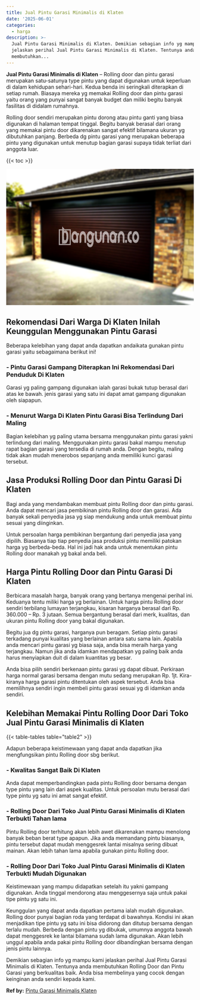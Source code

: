 ```yaml
---
title: Jual Pintu Garasi Minimalis di Klaten
date: '2025-06-01'
categories:
  - harga
description: >-
  Jual Pintu Garasi Minimalis di Klaten. Demikian sebagian info yg mampu kami
  jelaskan perihal Jual Pintu Garasi Minimalis di Klaten. Tentunya anda
  membutuhkan...
---
```


**Jual Pintu Garasi Minimalis di Klaten** – Rolling door dan pintu garasi merupakan satu-satunya type pintu yang dapat digunakan untuk keperluan di dalam kehidupan sehari-hari. Kedua benda ini seringkali diterapkan di setiap rumah. Biasaya mereka yg memakai Rolling door dan pintu garasi yaitu orang yang punyai sangat banyak budget dan miliki begitu banyak fasilitas di didalam rumahnya.

Rolling door sendiri merupakan pintu dorong atau pintu ganti yang biasa digunakan di halaman tempat tinggal. Begitu banyak berasal dari orang yang memakai pintu door dikarenakan sangat efektif bilamana ukuran yg dibutuhkan panjang. Berbeda dg pintu garasi yang merupakan beberapa pintu yang digunakan untuk menutup bagian garasi supaya tidak terliat dari anggota luar.

{{< toc >}}

![Jual Pintu Garasi Minimalis di Klaten](/images/pintu-garasi-53.png)

## Rekomendasi Dari Warga Di Klaten Inilah Keunggulan Menggunakan Pintu Garasi

Beberapa kelebihan yang dapat anda dapatkan andaikata gunakan pintu garasi yaitu sebagaimana berikut ini!

### \- Pintu Garasi Gampang Diterapkan Ini Rekomendasi Dari Penduduk Di Klaten

Garasi yg paling gampang digunakan ialah garasi bukak tutup berasal dari atas ke bawah. jenis garasi yang satu ini dapat amat gampang digunakan oleh siapapun.

### \- Menurut Warga Di Klaten Pintu Garasi Bisa Terlindung Dari Maling

Bagian kelebihan yg paling utama bersama menggunakan pintu garasi yakni terlindung dari maling. Menggunakan pintu garasi bakal mampu menutup rapat bagian garasi yang tersedia di rumah anda. Dengan begitu, maling tidak akan mudah menerobos sepanjang anda memiliki kunci garasi tersebut.

## Jasa Produksi Rolling Door dan Pintu Garasi Di Klaten

Bagi anda yang mendambakan membuat pintu Rolling door dan pintu garasi. Anda dapat mencari jasa pembikinan pintu Rolling door dan garasi. Ada banyak sekali penyedia jasa yg siap mendukung anda untuk membuat pintu sesuai yang diinginkan.

Untuk persoalan harga pembikinan bergantung dari penyedia jasa yang dipilih. Biasanya tiap tiap penyedia jasa produksi pintu memiliki patokan harga yg berbeda-beda. Hal ini jadi hak anda untuk menentukan pintu Rolling door manakah yg bakal anda beli.

## Harga Pintu Rolling Door dan Pintu Garasi Di Klaten

Berbicara masalah harga, banyak orang yang bertanya mengenai perihal ini. Keduanya tentu miliki harga yg berlainan. Untuk harga pintu Rolling door sendiri terbilang lumayan terjangkau, kisaran harganya berasal dari Rp. 360.000 – Rp. 3 jutaan. Semua bergantung berasal dari merk, kualitas, dan ukuran pintu Rolling door yang bakal digunakan.

Begitu jua dg pintu garasi, harganya pun beragam. Setiap pintu garasi terkadang punyai kualitas yang berlainan antara satu sama lain. Apabila anda mencari pintu garasi yg biasa saja, anda bisa meraih harga yang terjangkau. Namun jika anda idamkan mendapatkan yg paling baik anda harus menyiapkan duit di dalam kuantitas yg besar.

Anda bisa pilih sendiri berkenaan pintu garasi yg dapat dibuat. Perkiraan harga normal garasi bersama dengan mutu sedang merupakan Rp. 1jt. Kira-kiranya harga garasi pintu ditentukan oleh aspek tersebut. Anda bisa memilihnya sendiri ingin membeli pintu garasi sesuai yg di idamkan anda sendiri.

## Kelebihan Memakai Pintu Rolling Door Dari Toko Jual Pintu Garasi Minimalis di Klaten

{{< table-tables table="table2" >}}

Adapun beberapa keistimewaan yang dapat anda dapatkan jika mengfungsikan pintu Rolling door sbg berikut.

### \- Kwalitas Sangat Baik Di Klaten

Anda dapat memperbandingkan pada pintu Rolling door bersama dengan type pintu yang lain dari aspek kualitas. Untuk persoalan mutu berasal dari type pintu yg satu ini amat sangat efektif.

### \- Rolling Door Dari Toko Jual Pintu Garasi Minimalis di Klaten Terbukti Tahan lama

Pintu Rolling door terhitung akan lebih awet dikarenakan mampu menolong banyak beban berat type apapun. Jika anda memandang pintu biasanya, pintu tersebut dapat mudah menggesrek lantai misalnya sering dibuat mainan. Akan lebih tahan lama apabila gunakan pintu Rolling door.

### \- Rolling Door Dari Toko Jual Pintu Garasi Minimalis di Klaten Terbukti Mudah Digunakan

Keistimewaan yang mampu didapatkan setelah itu yakni gampang digunakan. Anda tinggal mendorong atau menggesernya saja untuk pakai tipe pintu yg satu ini.

Keunggulan yang dapat anda dapatkan pertama ialah mudah digunakan. Rolling door punyai bagian roda yang terdapat di bawahnya. Kondisi ini akan menjadikan tipe pintu yg satu ini bisa didorong dan ditutup bersama dengan terlalu mudah. Berbeda dengan pintu yg dibukak, umumnya anggota bawah dapat menggesrek ke lantai bilamana sudah lama digunakan. Akan lebih unggul apabila anda pakai pintu Rolling door dibandingkan bersama dengan jenis pintu lainnya.

Demikian sebagian info yg mampu kami jelaskan perihal Jual Pintu Garasi Minimalis di Klaten. Tentunya anda membutuhkan Rolling Door dan Pintu Garasi yang berkualitas baik. Anda bisa membelinya yang cocok dengan keinginan anda sendiri kepada kami.

**Ref by:** [Pintu Garasi Minimalis Klaten](https://id.wikipedia.org/wiki/Pintu)
